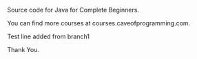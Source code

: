 Source code for Java for Complete Beginners.

You can find more courses at courses.caveofprogramming.com.

Test line added from branch1

Thank You.

